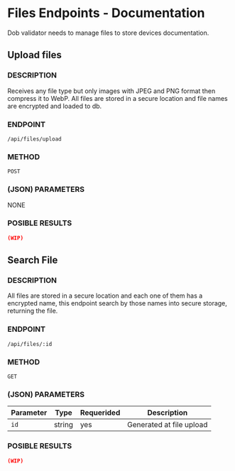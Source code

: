 # Files Endpoints - Documentation

Dob validator needs to manage files to store devices documentation.


## Upload files

### DESCRIPTION
Receives any file type but only images with JPEG and PNG format then compress it to WebP. All files are stored in a secure location and file names are encrypted and loaded to db.

### ENDPOINT
`/api/files/upload`

### METHOD

`POST`

### (JSON) PARAMETERS

NONE

### POSIBLE RESULTS

```json
(WIP)
```

## Search File

### DESCRIPTION
All files are stored in a secure location and each one of them has a encrypted name, this endpoint search by those names into secure storage, returning the file.

### ENDPOINT
`/api/files/:id`

### METHOD

`GET`

### (JSON) PARAMETERS

| Parameter        | Type   | Requerided | Description                    |
| ---------------- | ------ | ---------- | ------------------------------ |
| `id`             | string | yes        | Generated at file upload       |

### POSIBLE RESULTS

```json
(WIP)
```

